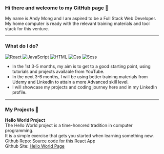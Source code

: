 <!--- My GitHub personal profile page -->

### Hi there and welcome to my GitHub page 👋

My name is Andy Mong and I am aspired to be a Full Stack Web Developer.<br>
My home computer is ready with the relevant training materials and tool stack for this venture.

---

### What do I do?

<p>
  <img alt="React" src="https://img.shields.io/badge/React-61DAFB?logo=react&logoColor=white&style=for-the-badge" />
  <img alt="JavaScript" src="https://img.shields.io/badge/JavaScript-F7DF1E?logo=javascript&logoColor=white&style=for-the-badge" />
  <img alt="HTML" src="https://img.shields.io/badge/HTML-E34F26?logo=html5&logoColor=white&style=for-the-badge" />
  <img alt="Css" src="https://img.shields.io/badge/CSS-1572B6?logo=css3&logoColor=white&style=for-the-badge" />
  <img alt="Scss" src="https://img.shields.io/badge/Sass-CC6699?logo=sass&logoColor=white&style=for-the-badge" />
 </p>

- In the 1st 3-5 months, my aim is to get to a good starting point, using tutorials and projects available from YouTube.
- In the next 3-6 months, I will be using better training materials from Udemy and LinkedIn to attain a more Advanced skill level.
- I will showcase my projects and coding journey here and in my LinkedIn profile.

---

### My Projects 🤞

<b>Hello World Project</b><br>
The Hello World project is a time-honored tradition in computer programming.<br>
It is a simple exercise that gets you started when learning something new.<br>
Github Repo: <a href="https://github.com/andym388/a01_1hello-world">Source code for this React App</a><br>
Github Site: <a href="https://andym388.github.io/a01_1hello-world/">Hello World Page</a><br>

